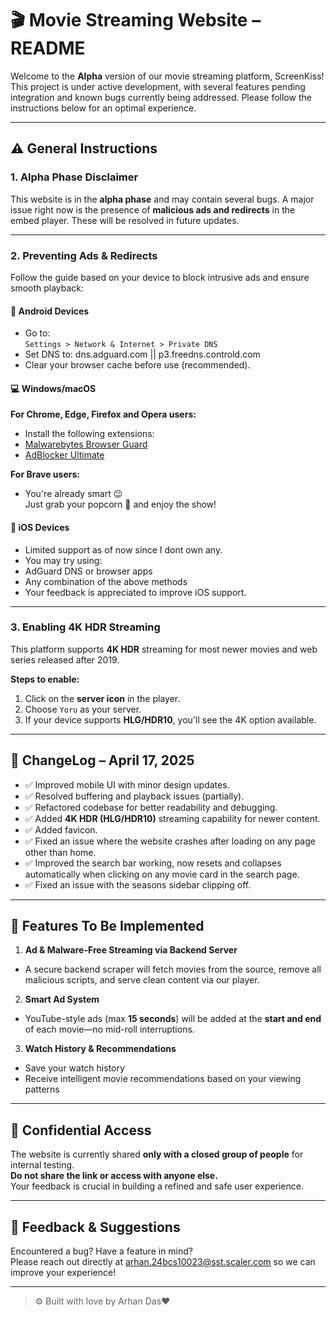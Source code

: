 # 🎬 Movie Streaming Website – README

Welcome to the **Alpha** version of our movie streaming platform, ScreenKiss!  
This project is under active development, with several features pending integration and known bugs currently being addressed. Please follow the instructions below for an optimal experience.

---

## ⚠️ General Instructions

### 1. Alpha Phase Disclaimer  
This website is in the **alpha phase** and may contain several bugs. A major issue right now is the presence of **malicious ads and redirects** in the embed player. These will be resolved in future updates.

---

### 2. Preventing Ads & Redirects  

Follow the guide based on your device to block intrusive ads and ensure smooth playback:

#### 📱 Android Devices
- Go to:  
  `Settings > Network & Internet > Private DNS`
- Set DNS to:  dns.adguard.com || p3.freedns.controld.com
- Clear your browser cache before use (recommended).

#### 💻 Windows/macOS

**For Chrome, Edge, Firefox and Opera users:**
- Install the following extensions:
- [Malwarebytes Browser Guard](https://chrome.google.com/webstore/detail/malwarebytes-browser-guard/ihcjicgdanjaechkgeegckofjjedodee)
- [AdBlocker Ultimate](https://chrome.google.com/webstore/detail/adblocker-ultimate/lljbglgogigkfmjjmlacpdobfhddgfnn)

**For Brave users:**
- You're already smart 😉  
Just grab your popcorn 🍿 and enjoy the show!

#### 🍎 iOS Devices
- Limited support as of now since I dont own any.
- You may try using:
- AdGuard DNS or browser apps
- Any combination of the above methods  
- Your feedback is appreciated to improve iOS support.

---

### 3. Enabling 4K HDR Streaming

This platform supports **4K HDR** streaming for most newer movies and web series released after 2019.

**Steps to enable:**
1. Click on the **server icon** in the player.
2. Choose `Yoru` as your server.
3. If your device supports **HLG/HDR10**, you'll see the 4K option available.

---

## 📅 ChangeLog – April 17, 2025

- ✅ Improved mobile UI with minor design updates.
- ✅ Resolved buffering and playback issues (partially).
- ✅ Refactored codebase for better readability and debugging.
- ✅ Added **4K HDR (HLG/HDR10)** streaming capability for newer content.
- ✅ Added favicon.
- ✅ Fixed an issue where the website crashes after loading on any page other than home.
- ✅ Improved the search bar working, now resets and collapses automatically when clicking on any movie card in the search page.
- ✅ Fixed an issue with the seasons sidebar clipping off.

---

## 🔧 Features To Be Implemented

1. **Ad & Malware-Free Streaming via Backend Server**
 - A secure backend scraper will fetch movies from the source, remove all malicious scripts, and serve clean content via our player.

2. **Smart Ad System**
 - YouTube-style ads (max **15 seconds**) will be added at the **start and end** of each movie—no mid-roll interruptions.

3. **Watch History & Recommendations**
 - Save your watch history
 - Receive intelligent movie recommendations based on your viewing patterns

---

## 🚫 Confidential Access

The website is currently shared **only with a closed group of people** for internal testing.  
**Do not share the link or access with anyone else.**  
Your feedback is crucial in building a refined and safe user experience.

---

## 📩 Feedback & Suggestions

Encountered a bug? Have a feature in mind?  
Please reach out directly at arhan.24bcs10023@sst.scaler.com so we can improve your experience!

---

> ⚙️ Built with love by Arhan Das❤️
